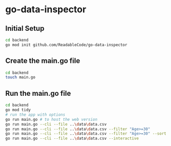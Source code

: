 # go-data-inspector

## Initial Setup

```bash
cd backend
go mod init github.com/ReadableCode/go-data-inspector
```

## Create the main.go file

```bash
cd backend
touch main.go
```

## Run the main.go file

```bash
cd backend
go mod tidy
# run the app with options
go run main.go # to host the web version
go run main.go --cli --file ..\data\data.csv
go run main.go --cli --file ..\data\data.csv --filter "Age>=30"
go run main.go --cli --file ..\data\data.csv --filter "Age>=30" --sort "Age" --desc
go run main.go --cli --file ..\data\data.csv --interactive
```
